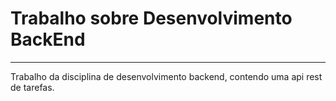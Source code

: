 # Trabalho sobre Desenvolvimento BackEnd

---
Trabalho da disciplina de desenvolvimento backend, contendo uma api rest de tarefas.
